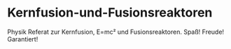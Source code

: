 # Kernfusion-und-Fusionsreaktoren
Physik Referat zur Kernfusion, E=mc² und Fusionsreaktoren. Spaß! Freude! Garantiert!
